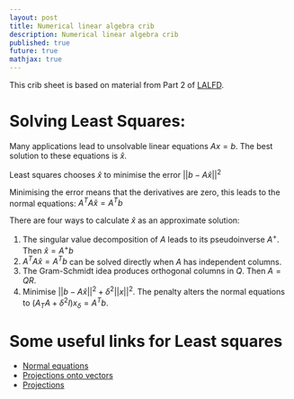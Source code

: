 ```yaml
---
layout: post
title: Numerical linear algebra crib
description: Numerical linear algebra crib
published: true
future: true
mathjax: true
---
```


This crib sheet is based on material from Part 2 of [LALFD](https://math.mit.edu/~gs/learningfromdata/). 


# Solving Least Squares:

Many applications lead to unsolvable linear equations $Ax=b$. The best solution to these equations is $\hat{x}$. 

Least squares chooses $\hat{x}$ to minimise the error $\lvert \lvert b - A \hat{x} \rvert \rvert^2$

Minimising the error means that the derivatives are zero, this leads to the normal equations: $A^T A \hat{x} = A^T b$

There are four ways to calculate $\hat{x}$ as an approximate solution:

1. The singular value decomposition of $A$ leads to its pseudoinverse $A^+$. Then $\hat{x}=A^+b$
1. $A^TA\hat{x} = A^Tb$ can be solved directly when $A$ has independent columns.
1. The Gram-Schmidt idea produces orthogonal columns in $Q$. Then $A=QR$.
1. Minimise $\lvert \lvert b - A \hat{x} \rvert \rvert^2 + \delta^2 \lvert \lvert x \rvert \rvert^2$. The penalty alters the normal equations to $(A_TA + \delta^2 I)x_{\delta} = A^T b$.


# Some useful links for Least squares

- [Normal equations](http://mlwiki.org/index.php/Normal_Equation#Linear_Algebra_Point_of_View)
- [Projections onto vectors](https://en.wikibooks.org/wiki/Linear_Algebra/Orthogonal_Projection_Onto_a_Line)
- [Projections](https://textbooks.math.gatech.edu/ila/projections.html)
